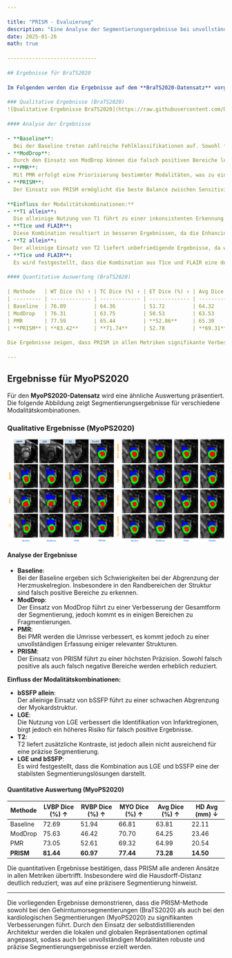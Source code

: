 ```yaml
---

title: "PRISM - Evaluierung"  
description: "Eine Analyse der Segmentierungsergebnisse bei unvollständigen multimodalen MRT-Daten unter Verwendung der PRISM-Methodik."  
date: 2025-01-26  
math: true  

-----------------------------  

## Ergebnisse für BraTS2020

Im Folgenden werden die Ergebnisse auf dem **BraTS2020-Datensatz** vorgestellt, wobei unterschiedliche Modalitätskombinationen untersucht wurden. Die Spaltenreihenfolge gibt die verschiedenen Ansätze an: **Baseline, ModDrop, PMR und PRISM**. Mittels PRISM wird ein selbstdistillierendes Netzwerk eingesetzt, um robuste Segmentierungsergebnisse zu erzielen.

### Qualitative Ergebnisse (BraTS2020)
![Qualitative Ergebnisse BraTS2020](https://raw.githubusercontent.com/DavidRutkevich/PRISM-Docs/e090271a8e24c9725f1692590e3c487a2ae84cc0/qual_brats.svg)

#### Analyse der Ergebnisse

- **Baseline**:  
  Bei der Baseline treten zahlreiche Fehlklassifikationen auf. Sowohl falsch positive als auch falsch negative Bereiche sind festzustellen. Insbesondere zeigt sich eine inkonsistente Abgrenzung der Tumorregionen, wenn unvollständige Modalitäten vorliegen.
- **ModDrop**:  
  Durch den Einsatz von ModDrop können die falsch positiven Bereiche leicht reduziert werden, jedoch führt dies teilweise zu fragmentierten Segmentierungen. Einige Tumorregionen erscheinen unvollständig oder verzerrt.
- **PMR**:  
  Mit PMR erfolgt eine Priorisierung bestimmter Modalitäten, was zu einer besseren Abdeckung der Tumorkerne führt. Dennoch bleiben größere falsch negative Bereiche bestehen, vor allem wenn essentielle Modalitäten fehlen.
- **PRISM**:  
  Der Einsatz von PRISM ermöglicht die beste Balance zwischen Sensitivität und Spezifität. Die Tumorregionen werden klar abgegrenzt, falsch positive Bereiche werden minimiert und die Tumorkontur bleibt selbst bei reduzierten Modalitäten erhalten.

**Einfluss der Modalitätskombinationen:**  
- **T1 allein**:  
  Die alleinige Nutzung von T1 führt zu einer inkonsistenten Erkennung der Tumorkontur.  
- **T1ce und FLAIR**:  
  Diese Kombination resultiert in besseren Ergebnissen, da die Enhancing-Region präziser erfasst wird.  
- **T2 allein**:  
  Der alleinige Einsatz von T2 liefert unbefriedigende Ergebnisse, da wichtige Informationen zu den Enhancement-Regionen fehlen.  
- **T1ce und FLAIR**:  
  Es wird festgestellt, dass die Kombination aus T1ce und FLAIR eine der besten Alternativen darstellt, wenn nicht alle Modalitäten verfügbar sind.

#### Quantitative Auswertung (BraTS2020)

| Methode   | WT Dice (%) ↑ | TC Dice (%) ↑ | ET Dice (%) ↑ | Avg Dice (%) ↑ | HD Avg (mm) ↓ |
| --------- | ------------- | ------------- | ------------- | -------------- | ------------- |
| Baseline  | 76.89         | 64.36         | 51.72         | 64.32          | 19.35         |
| ModDrop   | 76.31         | 63.75         | 50.53         | 63.53          | 21.03         |
| PMR       | 77.59         | 65.44         | **52.86**     | 65.30          | 20.58         |
| **PRISM** | **83.42**     | **71.74**     | 52.78         | **69.31**      | **10.52**     |

Die Ergebnisse zeigen, dass PRISM in allen Metriken signifikante Verbesserungen erzielt. Insbesondere steigen die durchschnittlichen Dice-Werte deutlich an, während die Hausdorff-Distanz (HD) erheblich reduziert wird – ein Hinweis auf eine präzisere Segmentierung.

---
```


## Ergebnisse für MyoPS2020

Für den **MyoPS2020-Datensatz** wird eine ähnliche Auswertung präsentiert. Die folgende Abbildung zeigt Segmentierungsergebnisse für verschiedene Modalitätskombinationen.

### Qualitative Ergebnisse (MyoPS2020)
![Qualitative Ergebnisse MyoPS2020](https://raw.githubusercontent.com/DavidRutkevich/PRISM-Docs/e090271a8e24c9725f1692590e3c487a2ae84cc0/qual_myops.svg)

#### Analyse der Ergebnisse

- **Baseline**:  
  Bei der Baseline ergeben sich Schwierigkeiten bei der Abgrenzung der Herzmuskelregion. Insbesondere in den Randbereichen der Struktur sind falsch positive Bereiche zu erkennen.
- **ModDrop**:  
  Der Einsatz von ModDrop führt zu einer Verbesserung der Gesamtform der Segmentierung, jedoch kommt es in einigen Bereichen zu Fragmentierungen.
- **PMR**:  
  Bei PMR werden die Umrisse verbessert, es kommt jedoch zu einer unvollständigen Erfassung einiger relevanter Strukturen.
- **PRISM**:  
  Der Einsatz von PRISM führt zu einer höchsten Präzision. Sowohl falsch positive als auch falsch negative Bereiche werden erheblich reduziert.

**Einfluss der Modalitätskombinationen:**  
- **bSSFP allein**:  
  Der alleinige Einsatz von bSSFP führt zu einer schwachen Abgrenzung der Myokardstruktur.  
- **LGE**:  
  Die Nutzung von LGE verbessert die Identifikation von Infarktregionen, birgt jedoch ein höheres Risiko für falsch positive Ergebnisse.  
- **T2**:  
  T2 liefert zusätzliche Kontraste, ist jedoch allein nicht ausreichend für eine präzise Segmentierung.  
- **LGE und bSSFP**:  
  Es wird festgestellt, dass die Kombination aus LGE und bSSFP eine der stabilsten Segmentierungslösungen darstellt.

#### Quantitative Auswertung (MyoPS2020)

| Methode   | LVBP Dice (%) ↑ | RVBP Dice (%) ↑ | MYO Dice (%) ↑ | Avg Dice (%) ↑ | HD Avg (mm) ↓ |
| --------- | --------------- | --------------- | -------------- | -------------- | ------------- |
| Baseline  | 72.69           | 51.94           | 66.81          | 63.81          | 22.11         |
| ModDrop   | 75.63           | 46.42           | 70.70          | 64.25          | 23.46         |
| PMR       | 73.05           | 52.61           | 69.32          | 64.99          | 20.54         |
| **PRISM** | **81.44**       | **60.97**       | **77.44**      | **73.28**      | **14.50**     |

Die quantitativen Ergebnisse bestätigen, dass PRISM alle anderen Ansätze in allen Metriken übertrifft. Insbesondere wird die Hausdorff-Distanz deutlich reduziert, was auf eine präzisere Segmentierung hinweist.

---

Die vorliegenden Ergebnisse demonstrieren, dass die PRISM-Methode sowohl bei den Gehirntumorsegmentierungen (BraTS2020) als auch bei den kardiologischen Segmentierungen (MyoPS2020) zu signifikanten Verbesserungen führt. Durch den Einsatz der selbstdistillierenden Architektur werden die lokalen und globalen Repräsentationen optimal angepasst, sodass auch bei unvollständigen Modalitäten robuste und präzise Segmentierungsergebnisse erzielt werden.
